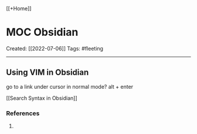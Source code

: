 [[+Home]]

# MOC Obsidian
Created:  [[2022-07-06]]
Tags: #fleeting 

---
## Using VIM in Obsidian
go to a link under cursor in normal mode?
alt + enter

[[Search Syntax in Obsidian]]







### References
1. 